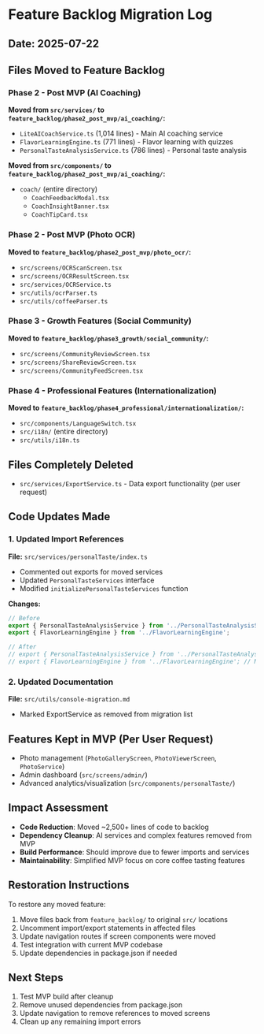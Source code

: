 # Feature Backlog Migration Log

## Date: 2025-07-22

## Files Moved to Feature Backlog

### Phase 2 - Post MVP (AI Coaching)
**Moved from `src/services/` to `feature_backlog/phase2_post_mvp/ai_coaching/`:**
- `LiteAICoachService.ts` (1,014 lines) - Main AI coaching service
- `FlavorLearningEngine.ts` (771 lines) - Flavor learning with quizzes  
- `PersonalTasteAnalysisService.ts` (786 lines) - Personal taste analysis

**Moved from `src/components/` to `feature_backlog/phase2_post_mvp/ai_coaching/`:**
- `coach/` (entire directory)
  - `CoachFeedbackModal.tsx`
  - `CoachInsightBanner.tsx`  
  - `CoachTipCard.tsx`

### Phase 2 - Post MVP (Photo OCR)
**Moved to `feature_backlog/phase2_post_mvp/photo_ocr/`:**
- `src/screens/OCRScanScreen.tsx`
- `src/screens/OCRResultScreen.tsx`
- `src/services/OCRService.ts`
- `src/utils/ocrParser.ts`
- `src/utils/coffeeParser.ts`

### Phase 3 - Growth Features (Social Community)
**Moved to `feature_backlog/phase3_growth/social_community/`:**
- `src/screens/CommunityReviewScreen.tsx`
- `src/screens/ShareReviewScreen.tsx`
- `src/screens/CommunityFeedScreen.tsx`

### Phase 4 - Professional Features (Internationalization)
**Moved to `feature_backlog/phase4_professional/internationalization/`:**
- `src/components/LanguageSwitch.tsx`
- `src/i18n/` (entire directory)
- `src/utils/i18n.ts`

## Files Completely Deleted
- `src/services/ExportService.ts` - Data export functionality (per user request)

## Code Updates Made

### 1. Updated Import References
**File:** `src/services/personalTaste/index.ts`
- Commented out exports for moved services
- Updated `PersonalTasteServices` interface
- Modified `initializePersonalTasteServices` function

**Changes:**
```typescript
// Before
export { PersonalTasteAnalysisService } from '../PersonalTasteAnalysisService';
export { FlavorLearningEngine } from '../FlavorLearningEngine';

// After  
// export { PersonalTasteAnalysisService } from '../PersonalTasteAnalysisService'; // Moved to backlog
// export { FlavorLearningEngine } from '../FlavorLearningEngine'; // Moved to backlog
```

### 2. Updated Documentation
**File:** `src/utils/console-migration.md`
- Marked ExportService as removed from migration list

## Features Kept in MVP (Per User Request)
- Photo management (`PhotoGalleryScreen`, `PhotoViewerScreen`, `PhotoService`)
- Admin dashboard (`src/screens/admin/`)
- Advanced analytics/visualization (`src/components/personalTaste/`)

## Impact Assessment
- **Code Reduction**: Moved ~2,500+ lines of code to backlog
- **Dependency Cleanup**: AI services and complex features removed from MVP
- **Build Performance**: Should improve due to fewer imports and services
- **Maintainability**: Simplified MVP focus on core coffee tasting features

## Restoration Instructions
To restore any moved feature:
1. Move files back from `feature_backlog/` to original `src/` locations
2. Uncomment import/export statements in affected files
3. Update navigation routes if screen components were moved
4. Test integration with current MVP codebase
5. Update dependencies in package.json if needed

## Next Steps
1. Test MVP build after cleanup
2. Remove unused dependencies from package.json
3. Update navigation to remove references to moved screens
4. Clean up any remaining import errors